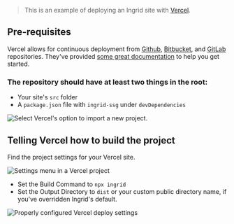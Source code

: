 > This is an example of deploying an Ingrid site with [Vercel](https://vercel.com).

## Pre-requisites
Vercel allows for continuous deployment from [Github](https://github.com), [Bitbucket](https://bitbucket.org), and [GitLab](https://gitlab.com) repositories. They've provided [some great documentation](https://vercel.com/docs/git-integrations#quick-installation) to help you get started.

### The repository should have at least two things in the root:
- Your site's `src` folder
- A `package.json` file with `ingrid-ssg` under `devDependencies`

![Select Vercel's option to import a new project.](/_assets/images/vercel-dashboard__new-site.png)


## Telling Vercel how to build the project
Find the project settings for your Vercel site.

![Settings menu in a Vercel project](/_assets/images/vercel-settings__menu.png)

- Set the Build Command to `npx ingrid`
- Set the Output Directory to `dist` or your custom public directory name, if you've overridden Ingrid's default.

![Properly configured Vercel deploy settings](/_assets/images/vercel-deploy-settings__build.png)